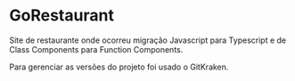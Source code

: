 # GoRestaurant
<p>Site de restaurante onde ocorreu migração Javascript para Typescript e de Class Components para Function Components.</p>
<p>Para gerenciar as versões do projeto foi usado o GitKraken.</p>
